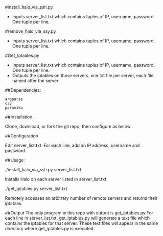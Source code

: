 #install_halo_via_ssh.py
* Inputs server_list.txt which contains tuples of IP, username, password.  One tuple per line.

#remove_halo_via_ssy.py
* Inputs server_list.txt which contains tuples of IP, username, password.  One tuple per line.

#Get_Iptables.py
* Inputs server_list.txt which contains tuples of IP, username, password.  One tuple per line.
* Outputs the iptables on those servers, one txt file per server, each file named after the server

##Dependencies:

    argparse
    csv
    paramiko
    

##Installation

Clone, download, or fork the git repo, then configure as below.

##Configuration

Edit server_list.txt.  For each line, add an IP address, username and password.

##Usage:

./install_halo_via_ssh.py server_list.txt

Installs Halo on each server listed in server_list.txt

./get_iptables.py server_list.txt

Remotely accesses an arbitrary number of remote servers and returns their iptables.

##Output
The only program in this repo with output is get_iptables.py
For each line in server_list.txt, get_iptables.py will generate a text file which contains the iptables for that server.
These text files will appear in the same directory where get_iptables.py is executed.
